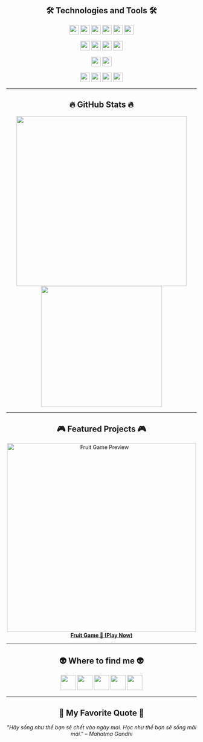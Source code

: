 <!-- Trần Đức Vũ -->
<h2 align="center">🛠 Technologies and Tools 🛠</h2>

<p align="center">
  <!-- Frontend -->
  <img src="https://img.shields.io/badge/ReactJS-20232A?logo=react&logoColor=61DAFB" height="25" />
  <img src="https://img.shields.io/badge/TypeScript-3178C6?logo=typescript&logoColor=white" height="25" />
  <img src="https://img.shields.io/badge/JavaScript-F7DF1E?logo=javascript&logoColor=black" height="25" />
  <img src="https://img.shields.io/badge/PlayCanvas-FF4A00?logo=playcanvas&logoColor=white" height="25" />
  <img src="https://img.shields.io/badge/PixiJS-8E44AD?logo=pixijs&logoColor=white" height="25" />
  <img src="https://img.shields.io/badge/TweenJS-333333?logoColor=white" height="25" />
</p>

<p align="center">
  <!-- Backend -->
    <img src="https://img.shields.io/badge/Flutter-02569B?logo=flutter&logoColor=white" height="25" />
    <img src="https://img.shields.io/badge/Python-3776AB?logo=python&logoColor=white" height="25" />
  <img src="https://img.shields.io/badge/SpringBoot-6DB33F?logo=springboot&logoColor=white" height="25" />
  <img src="https://img.shields.io/badge/Flask-000000?logo=flask&logoColor=white" height="25" />
</p>

<p align="center">
  <!-- Databases -->
  <img src="https://img.shields.io/badge/PostgreSQL-4169E1?logo=postgresql&logoColor=white" height="25" />
  <img src="https://img.shields.io/badge/MySQL-4479A1?logo=mysql&logoColor=white" height="25" />
</p>

<p align="center">
  <!-- Others -->
  <img src="https://img.shields.io/badge/Git-F05032?logo=git&logoColor=white" height="25" />
  <img src="https://img.shields.io/badge/VS%20Code-007ACC?logo=visualstudiocode&logoColor=white" height="25" />
  <img src="https://img.shields.io/badge/WordPress-21759B?logo=wordpress&logoColor=white" height="25" />
  <img src="https://img.shields.io/badge/Blockchain%20Game-121212?logo=ethereum&logoColor=white" height="25" />
</p>

---

<h2 align="center">🔥 GitHub Stats 🔥</h2>
<p align="center">
  <img src="https://github-readme-stats.vercel.app/api?username=tranducvu1&show_icons=true&theme=radical" width="450" />
  <img src="https://github-readme-stats.vercel.app/api/top-langs/?username=tranducvu1&layout=compact&theme=radical" width="320" />
</p>

---

<h2 align="center">🎮 Featured Projects 🎮</h2>
<p align="center">
  <a href="https://tranducvu1.github.io/Fruit-game/" target="_blank">
    <img src="https://raw.githubusercontent.com/tranducvu1/Fruit-game/main/preview.png" alt="Fruit Game Preview" width="500"/>
    <br />
    <strong>Fruit Game 🍉 (Play Now)</strong>
  </a>
</p>

---

<h2 align="center">👽 Where to find me 👽</h2>
<p align="center">
  <a href="https://www.facebook.com/profile.php?id=100074123517393" target="_blank"><img src="https://img.icons8.com/bubbles/100/000000/facebook-new.png" width="40"/></a>
  <a href="https://www.youtube.com/channel/UCLN9XtVqNxc9opciOlltCXA" target="_blank"><img src="https://img.icons8.com/bubbles/100/000000/youtube-squared.png" width="40"/></a>
  <a href="https://www.linkedin.com/in/trần-đức-vũ-326ab8228/" target="_blank"><img src="https://img.icons8.com/bubbles/100/000000/linkedin.png" width="40"/></a>
  <a href="https://www.instagram.com/_trvu_/" target="_blank"><img src="https://img.icons8.com/bubbles/100/000000/instagram.png" width="40"/></a>
  <a href="mailto:Tranducvuht@gmail.com"><img src="https://img.icons8.com/bubbles/100/000000/apple-mail.png" width="40"/></a>
</p>

---

<h2 align="center">📑 My Favorite Quote 📑</h2>
<p align="center"><i>"Hãy sống như thể bạn sẽ chết vào ngày mai. Học như thể bạn sẽ sống mãi mãi." – Mahatma Gandhi</i></p>
